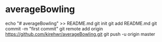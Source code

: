 # averageBowling
echo "# averageBowling" >> README.md
git init
git add README.md
git commit -m "first commit"
git remote add origin https://github.com/kirehwr/averageBowling.git
git push -u origin master
